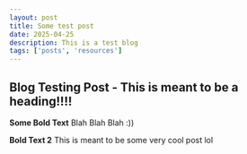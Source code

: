 ```yaml
---
layout: post
title: Some test post
date: 2025-04-25
description: This is a test blog
tags: ['posts', 'resources']
---
```


## Blog Testing Post - This is meant to be a heading!!!!

**Some Bold Text**
Blah Blah Blah :))

**Bold Text 2**
This is meant to be some very cool post lol